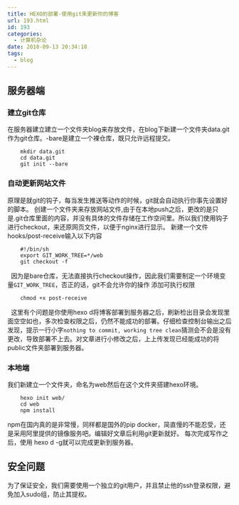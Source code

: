 ```yaml
---
title: HEXO的部署-使用git来更新你的博客
url: 193.html
id: 193
categories:
  - 计算机杂论
date: 2018-09-13 20:34:18
tags:
  - blog
---
```


服务器端
----

### 建立git仓库

在服务器建立建立一个文件夹blog来存放文件，在blog下新建一个文件夹data.git作为git仓库。-bare是建立一个裸仓库，既只允许远程提交。
```
    mkdir data.git
    cd data.git
    git init --bare
```
<!--more-->
### 自动更新网站文件

原理是就git的钩子，每当发生推送等动作的时候，git就会自动执行你事先设置好的脚本。 创建一个文件夹来存放网站文件,由于在本地push之后，更改的是只是.git仓库里面的内容，并没有具体的文件存储在工作空间里。所以我们使用钩子进行checkout，来还原网页文件，以便于nginx进行显示。 新建一个文件hooks/post-receive输入以下内容
```
    #!/bin/sh
    export GIT_WORK_TREE=*/web 
    git checkout -f
```
  因为是bare仓库，无法直接执行checkout操作，因此我们需要制定一个环境变量`GIT_WORK_TREE`，否正的话，git不会允许你的操作 添加可执行权限  
```
    chmod +x post-receive
```

  这里有个问题是你使用hexo d将博客部署到服务器之后，刷新检出目录会发现里面空空如也，多次检查权限之后，仍然不能成功的部署。仔细检查控制台输出之后发现，提示一行小字`nothing to commit, working tree clean`猜测会不会是没有更改，导致部署不上去。对文章进行小修改之后，上上传发现已经能成功的将public文件夹部署到服务器。

### 本地端

我们新建立一个文件夹，命名为web然后在这个文件夹搭建hexo环境。
```
    hexo init web/
    cd web
    npm install
```    

npm在国内真的是非常慢，同样都是国外的pip docker，简直慢的不能忍受，还是采用阿里提供的镜像服务吧。编辑好文章后利用git更新就好。 每次完成写作之后，使用 hexo d -g就可以完成更新到服务器。

安全问题
----

为了保证安全，我们需要使用一个独立的git用户，并且禁止他的ssh登录权限，避免加入sudo组，防止其提权。
